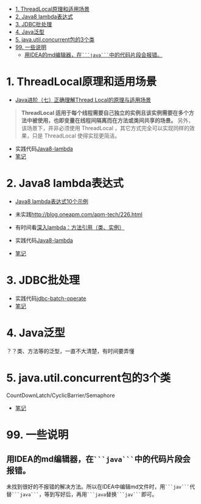 <!-- TOC -->

- [1. ThreadLocal原理和适用场景](#1-threadlocal原理和适用场景)
- [2. Java8 lambda表达式](#2-java8-lambda表达式)
- [3. JDBC批处理](#3-jdbc批处理)
- [4. Java泛型](#4-java泛型)
- [5. java.util.concurrent包的3个类](#5-javautilconcurrent包的3个类)
- [99. 一些说明](#99-一些说明)
    - [用IDEA的md编辑器，在` ```java``` `中的代码片段会报错。](#用idea的md编辑器在-java-中的代码片段会报错)

<!-- /TOC -->
# 1. ThreadLocal原理和适用场景
- [Java进阶（七）正确理解Thread Local的原理与适用场景](http://www.jasongj.com/java/threadlocal/)
>**ThreadLocal 适用于每个线程需要自己独立的实例且该实例需要在多个方法中被使用，也即变量在线程间隔离而在方法或类间共享的场景。**
另外，该场景下，并非必须使用 ThreadLocal ，其它方式完全可以实现同样的效果，只是 ThreadLocal 使得实现更简洁。
- 实践代码[Java8-lambda](code/Java8-lambda)
- [笔记](code/threadlocal/note.md)

# 2. Java8 lambda表达式
- [Java8 lambda表达式10个示例](http://www.importnew.com/16436.html)
- 未实践<http://blog.oneapm.com/apm-tech/226.html>
- 有时间看[深入lambda：方法引用（类、实例）](https://www.cnblogs.com/figure9/p/java-8-lambdas-insideout-language-features.html)

- 实践代码[Java8-lambda](code/Java8-lambda)
- [笔记](code/Java8-lambda/note.md)

# 3. JDBC批处理
- 实践代码[jdbc-batch-operate](code/jdbc-batch-operate)
- [笔记](code/jdbc-batch-operate/note.md)

# 4. Java泛型
？？类、方法等的泛型，一直不大清楚，有时间要弄懂

# 5. java.util.concurrent包的3个类
CountDownLatch/CyclicBarrier/Semaphore
- [笔记](code/concurrent/note.md)

# 99. 一些说明
## 用IDEA的md编辑器，在` ```java``` `中的代码片段会报错。
未找到很好的不报错的解决方法。所以在IDEA中编辑md文件时，用` ```jav``` `代替` ```java``` `，等到写好后，再用` ```java `替换` ```jav``` `即可。